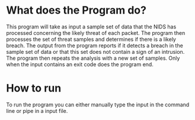 # What does the Program do?
This program will take as input a sample set of data that the NIDS has processed concerning the likely threat of each packet. The program then processes the set of threat samples and determines if there is a likely breach. The output from the program reports if it detects a breach in the sample set of data or that this set does not contain a sign of an intrusion. The program then repeats the analysis with a new set of samples. Only when the input contains an exit code does the program end.

# How to run
To run the program you can either manually type the input in the command line or pipe in a input file.
